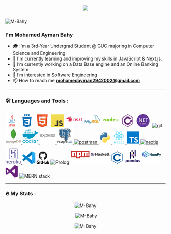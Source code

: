 <h1 align="center">
  <a href="https://git.io/typing-svg">
    <img src="https://readme-typing-svg.herokuapp.com?color=%2336BCF7&center=true&lines=Hello+There+👋;I+am+Mohamed+Ayman;A+passionate+Software+Engineer;Nice+to+meet+you">
  </a>
</h1>
<p align="left"> <img src="https://komarev.com/ghpvc/?username=M-Bahy&label=Profile%20views&color=0e75b6&style=flat" alt="M-Bahy" /> </p>
<!-- <h1 align="center">
  Hey there!
  <img src="https://media.giphy.com/media/hvRJCLFzcasrR4ia7z/giphy.gif" width="30"/>
</h1> -->

### I'm Mohamed Ayman Bahy

- :mortar_board: I'm a 3rd-Year Undergrad Student @ GUC majoring in Computer Science and Engineering. 
- :seedling: I'm currently learning and improving my skills in JavaScript & Next.js.
- 🔭 I’m currently working on a Data Base engine and an Online Banking System 
- 🤝 I’m interested in Software Engineering
- 📫 How to reach me **mohamedayman2942002@gmail.com**
<!--     - 📄 Know about my experiences [my cv](cv link)                                  -->
---

### :hammer_and_wrench: Languages and Tools :
<div>
  <img src="https://github.com/devicons/devicon/blob/master/icons/java/java-original-wordmark.svg" title="Java" alt="Java" width="40" height="40"/>&nbsp;
  <img src="https://github.com/devicons/devicon/blob/master/icons/css3/css3-plain-wordmark.svg"  title="CSS3" alt="CSS" width="40" height="40"/>&nbsp;
  <img src="https://github.com/devicons/devicon/blob/master/icons/html5/html5-original.svg" title="HTML5" alt="HTML" width="40" height="40"/>&nbsp;
  <img src="https://github.com/devicons/devicon/blob/master/icons/javascript/javascript-original.svg" title="JavaScript" alt="JavaScript" width="40" height="40"/>&nbsp;
  <img src="https://github.com/devicons/devicon/blob/master/icons/nestjs/nestjs-plain-wordmark.svg" title="NestJS" alt="NestJS" width="50" height="50"/>&nbsp;
  <img src="https://github.com/devicons/devicon/blob/master/icons/mysql/mysql-original-wordmark.svg" title="MySQL"  alt="MySQL" width="50" height="50"/>&nbsp;
  <img src="https://github.com/devicons/devicon/blob/master/icons/nodejs/nodejs-plain-wordmark.svg" title="NodeJS" alt="NodeJS" width="50" height="50"/>&nbsp;
  <img src="https://github.com/devicons/devicon/blob/master/icons/csharp/csharp-line.svg" title="C#" alt="C#" width="40" height="40"/>&nbsp;
  <img src="https://github.com/devicons/devicon/blob/master/icons/dotnetcore/dotnetcore-original.svg" title="dotnet" alt="dotnet" width="40" height="40"/>&nbsp;
  <img src="https://www.vectorlogo.zone/logos/git-scm/git-scm-icon.svg" alt="git" width="40" height="40"/>&nbsp;
  <a href="https://www.mongodb.com/" target="_blank" rel="noreferrer"> <img src="https://raw.githubusercontent.com/devicons/devicon/master/icons/mongodb/mongodb-original-wordmark.svg" alt="mongodb" width="50" height="50"/> </a>
  <a href="https://www.docker.com/" target="_blank" rel="noreferrer"> <img src="https://github.com/devicons/devicon/blob/master/icons/docker/docker-plain-wordmark.svg" alt="docker" width="50" height="50"/> </a> <a href="https://expressjs.com" target="_blank" rel="noreferrer"> <img src="https://raw.githubusercontent.com/devicons/devicon/master/icons/express/express-original-wordmark.svg" alt="express" width="50" height="50"/> </a>
  <a href="https://www.postgresql.org" target="_blank" rel="noreferrer"> <img src="https://raw.githubusercontent.com/devicons/devicon/master/icons/postgresql/postgresql-original-wordmark.svg" alt="postgresql" width="50" height="50"/> </a> <a href="https://postman.com" target="_blank" rel="noreferrer"> <img src="https://www.vectorlogo.zone/logos/getpostman/getpostman-icon.svg" alt="postman" width="40" height="40"/> </a> <a href="https://www.python.org" target="_blank" rel="noreferrer"> <img src="https://raw.githubusercontent.com/devicons/devicon/master/icons/python/python-original.svg" alt="python" width="40" height="40"/> </a> <a href="https://reactjs.org/" target="_blank" rel="noreferrer"> <img src="https://raw.githubusercontent.com/devicons/devicon/master/icons/react/react-original-wordmark.svg" alt="react" width="40" height="40"/> </a> <a href="https://www.typescriptlang.org/" target="_blank" rel="noreferrer"> <img src="https://github.com/devicons/devicon/blob/master/icons/typescript/typescript-plain.svg" alt="typescript" width="40" height="40"/> </a><a href="https://nextjs.org/" target="_blank" rel="noreferrer"> <img src="https://cdn.worldvectorlogo.com/logos/nextjs-2.svg" alt="nextjs" width="50" height="50"/> </a>
  <a href="https://heroku.com" target="_blank" rel="noreferrer"> <img src="https://github.com/devicons/devicon/blob/master/icons/heroku/heroku-original-wordmark.svg" alt="heroku" width="50" height="50"/> </a>
  <img alt="VScode" width="40px" src="https://github.com/devicons/devicon/blob/master/icons/vscode/vscode-original.svg" />
  <img alt="GitHub" width="40px" src="https://github.com/devicons/devicon/blob/master/icons/github/github-original-wordmark.svg" />
 <!-- <img alt="Terminal" width="40px" src="https://raw.githubusercontent.com/github/explore/80688e429a7d4ef2fca1e82350fe8e3517d3494d/topics/terminal/terminal.png" /> -->
  <img alt="Prolog" width="60px" src="https://www.swi-prolog.org/icons/swipl.png" />
  <img alt="NPM" width="60px" src="https://github.com/devicons/devicon/blob/master/icons/npm/npm-original-wordmark.svg" />
<img alt="Haskell" width="60px" src="https://github.com/devicons/devicon/blob/master/icons/haskell/haskell-original-wordmark.svg" />
<img alt="C" width="40px" src="https://github.com/devicons/devicon/blob/master/icons/c/c-line.svg" /> 
<img alt="Pandas" width="50px" src="https://github.com/devicons/devicon/blob/master/icons/pandas/pandas-original-wordmark.svg" />
<img alt="NumPy" width="60px"  src="https://github.com/devicons/devicon/blob/master/icons/numpy/numpy-original-wordmark.svg" />
<img alt="Visual Studio" width="40px" src="https://github.com/devicons/devicon/blob/master/icons/visualstudio/visualstudio-plain.svg" />
<!-- <img alt="Eclipse IDE" width="120px" src="https://img.shields.io/badge/Eclipse-2C2255?style=for-the-badge&logo=eclipse&logoColor=white" /> -->
  <img alt="MERN stack" width="120px" src="https://img.shields.io/badge/MERN-20232A?style=for-the-badge&logo=mongodb&logoColor=white&labelColor=61DAFB" />





  
  
  
  
</div>

---

### :fire: My Stats :


<div align="center">
<p><img style="height:195px; width:495px;" align="center" src="https://github-readme-stats.vercel.app/api/top-langs?username=M-Bahy&show_icons=true&locale=en&layout=compact" alt="M-Bahy" />
  
  </p><p>&nbsp;<img align="center" src="https://github-readme-stats.vercel.app/api?username=M-Bahy&show_icons=true&locale=en&layout=compact" alt="M-Bahy" /></p>
  
  <p><img align="center" src="https://github-readme-streak-stats.herokuapp.com/?user=M-Bahy&layout=compact" alt="M-Bahy" /></p>
  
  </div>



